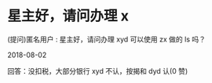 # 星主好，请问办理 x

(提问)匿名用户 : 星主好，请问办理 xyd 可以使用 zx 做的 ls 吗？

2018-08-02

回答：没扣税，大部分银行 xyd 不认，按揭和 dyd 认(0 赞)